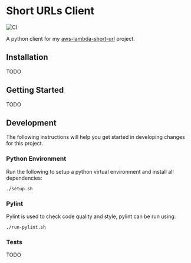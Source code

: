 # Short URLs Client
![CI](https://github.com/jamesridgway/short-urls-client/workflows/CI/badge.svg?branch=master)

A python client for my [aws-lambda-short-url](https://github.com/jamesridgway/aws-lambda-short-url) project.

## Installation
TODO

## Getting Started
TODO

## Development
The following instructions will help you get started in developing changes for this project.

### Python Environment
Run the following to setup a python virtual environment and install all dependencies:

    ./setup.sh

### Pylint
Pylint is used to check code quality and style, pylint can be run using:

    ./run-pylint.sh

### Tests
TODO
